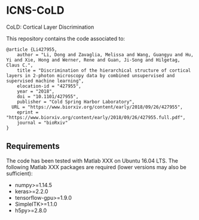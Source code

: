 # ICNS-CoLD
CoLD: Cortical Layer Discrimination

This repository contains the code associated to:

```
@article {Li427955,
	author = "Li, Dong and Zavaglia, Melissa and Wang, Guangyu and Hu, Yi and Xie, Hong and Werner, Rene and Guan, Ji-Song and Hilgetag, Claus C.",
	title = "Discrimination of the hierarchical structure of cortical layers in 2-photon microscopy data by combined unsupervised and supervised machine learning",
	elocation-id = "427955",
	year = "2018",
	doi = "10.1101/427955",
	publisher = "Cold Spring Harbor Laboratory",
  URL = "https://www.biorxiv.org/content/early/2018/09/26/427955",
	eprint = "https://www.biorxiv.org/content/early/2018/09/26/427955.full.pdf",
	journal = "bioRxiv"
}
```

## Requirements
The code has been tested with Matlab XXX on Ubuntu 16.04 LTS. The following Matlab XXX packages are required (lower versions may also be sufficient):
- numpy>=1.14.5
- keras>=2.2.0
- tensorflow-gpu>=1.9.0
- SimpleITK>=1.1.0
- h5py>=2.8.0
